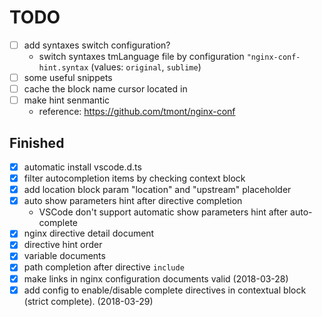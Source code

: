 # TODO

- [ ] add syntaxes switch configuration?
	- switch syntaxes tmLanguage file by configuration `"nginx-conf-hint.syntax` (values: `original`, `sublime`)
- [ ] some useful snippets
- [ ] cache the block name cursor located in
- [ ] make hint senmantic
  - reference: <https://github.com/tmont/nginx-conf>

## Finished

- [x] automatic install vscode.d.ts
- [x] filter autocompletion items by checking context block
- [x] add location block param "location" and "upstream" placeholder
- [x] auto show parameters hint after directive completion
  - VSCode don't support automatic show parameters hint after auto-complete
- [x] nginx directive detail document
- [x] directive hint order
- [x] variable documents
- [x] path completion after directive `include`
- [x] make links in nginx configuration documents valid (2018-03-28)
- [x] add config to enable/disable complete directives in contextual block (strict complete). (2018-03-29)
